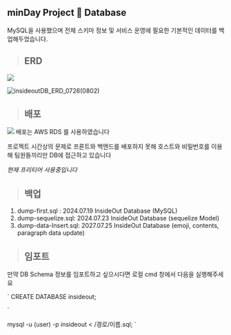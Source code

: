 ## minDay Project :green_book: Database

MySQL을 사용했으며 전체 스키마 정보 및 서비스 운영에 필요한 기본적인 데이터를 백업해두었습니다. 


> ## ERD
<img src="https://img.shields.io/badge/mysql-4479A1?style=for-the-badge&logo=mysql&logoColor=white"> 


![insideoutDB_ERD_0726(0802)](https://github.com/user-attachments/assets/612cab5e-599a-4c3e-86d7-9ef91c737b3e)


> ## 배포
<img src="https://img.shields.io/badge/AWS RDS-527FFF?style=for-the-badge&logo=amazonrds&logoColor=white">
배포는 AWS RDS 를 사용하였습니다

프로젝트 시간상의 문제로 프론트와 백엔드를 배포하지 못해 호스트와 비밀번호를 이용해 팀원들끼리만 DB에 접근하고 있습니다

_현재 프리티어 사용중입니다_


> ## 백업

1. dump-first.sql : 2024.07.19 InsideOut Database (MySQL)
2. dump-sequelize.sql: 2024.07.23 InsideOut Database (sequelize Model)
3. dump-data-Insert.sql: 2027.07.25 InsideOut Database (emoji, contents, paragraph data update)

> ## 임포트
만약 DB Schema 정보를 임포트하고 싶으시다면 로컬 cmd 창에서 다음을 실행해주세요

`
CREATE DATABASE insideout;   

`

mysql -u (user) -p insideout < /경로/이름.sql;
`



